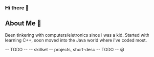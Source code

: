 ### Hi there 👋

## About Me 🤔
Been tinkering with computers/eletronics since i was a kid. 
Started with learning C++, soon moved into the Java world where i've coded most.

-- TODO --
-- skillset 
-- projects, short-desc
-- TODO -- 😪
